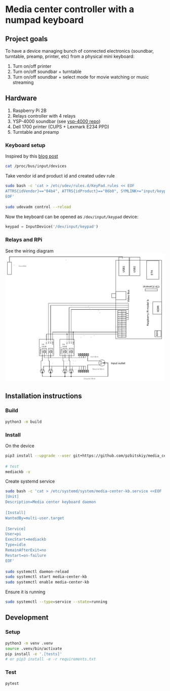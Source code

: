 # Media center controller with a numpad keyboard

## Project goals

To have a device managing bunch of connected electronics (soundbar, turntable, preamp, printer, etc)
from a physical mini keyboard:
1. Turn on/off printer
2. Turn on/off soundbar + turntable
3. Turn on/off soundbar + select mode for movie watching or music streaming

## Hardware

1. Raspberry Pi 2B
2. Relays controller with 4 relays
3. YSP-4000 soundbar (see [ysp-4000 repo](https://github.com/pzbitskiy/yamaha-ysp-4000))
4. Dell 1700 printer (CUPS + Lexmark E234 PPD)
5. Turntable and preamp

### Keyboard setup

Inspired by this [blog post](https://softsolder.com/2016/03/02/raspberry-pi-usb-keypad-via-evdev/)

```sh
cat /proc/bus/input/devices
```

Take vendor id and product id and created udev rule

```sh
sudo bash -c 'cat > /etc/udev/rules.d/KeyPad.rules << EOF
ATTRS{idVendor}=="04b4", ATTRS{idProduct}=="06b0", SYMLINK+="input/keypad"
EOF'

sudo udevadm control --reload
```

Now the keyboard can be opened as `/dev/input/keypad` device:

```python
keypad = InputDevice('/dev/input/keypad')
```

### Relays and RPi

See the wiring diagram
![wiring](rpi-relays.png)

## Installation instructions

### Build

```sh
python3 -m build
```

### Install

On the device

```sh
pip3 install --upgrade --user git+https://github.com/pzbitskiy/media_center_kb

# test
mediackb -v
```

Create systemd service

```sh
sudo bash -c 'cat > /etc/systemd/system/media-center-kb.service <<EOF
[Unit]
Description=Media center keyboard daemon

[Install]
WantedBy=multi-user.target

[Service]
User=pi
ExecStart=mediackb
Type=idle
RemainAfterExit=no
Restart=on-failure
EOF'

sudo systemctl daemon-reload
sudo systemctl start media-center-kb
sudo systemctl enable media-center-kb
```

Ensure it is running

```sh
sudo systemctl --type=service --state=running
```

## Development

### Setup
```sh
python3 -m venv .venv
source .venv/bin/activate
pip install -e '.[tests]'
# or pip3 install -e -r requirements.txt
```

### Test

```sh
pytest
```
